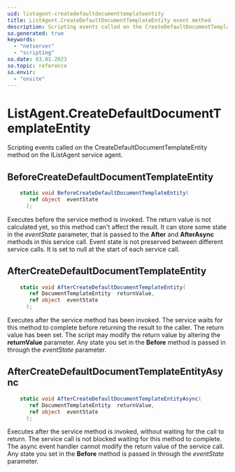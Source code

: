 ```yaml
---
uid: listagent-createdefaultdocumenttemplateentity
title: ListAgent.CreateDefaultDocumentTemplateEntity event method
description: Scripting events called on the CreateDefaultDocumentTemplateEntity method on the ListAgent service agent.
so.generated: true
keywords:
  - "netserver"
  - "scripting"
so.date: 03.01.2023
so.topic: reference
so.envir:
  - "onsite"
---
```

# ListAgent.CreateDefaultDocumentTemplateEntity

Scripting events called on the <see cref='M:SuperOffice.CRM.Services.IListAgent.CreateDefaultDocumentTemplateEntity'>CreateDefaultDocumentTemplateEntity</see> method on the <see cref='IListAgent'>IListAgent</see>  service agent.

## BeforeCreateDefaultDocumentTemplateEntity
```cs
    static void BeforeCreateDefaultDocumentTemplateEntity(
       ref object  eventState
      );
```
Executes before the service method is invoked.
The return value is not calculated yet, so this method can't affect the result.
It can store some state in the *eventState* parameter, that is passed to the **After** and **AfterAsync** methods in this service call.
Event state is not preserved between different service calls. It is set to null at the start of each service call.
## AfterCreateDefaultDocumentTemplateEntity
```cs
    static void AfterCreateDefaultDocumentTemplateEntity(
       ref DocumentTemplateEntity  returnValue,
       ref object  eventState
      );
```
Executes after the service method has been invoked. The service waits for this method to complete before returning the result to the caller.
The return value has been set. The script may modify the return value by altering the **returnValue** parameter.
Any state you set in the **Before** method is passed in through the *eventState* parameter.
## AfterCreateDefaultDocumentTemplateEntityAsync
```cs
    static void AfterCreateDefaultDocumentTemplateEntityAsync(
       ref DocumentTemplateEntity  returnValue,
       ref object  eventState
      );
```
Executes after the service method is invoked, without waiting for the call to return.
The service call is not blocked waiting for this method to complete.
The async event handler cannot modify the return value of the service call.
Any state you set in the **Before** method is passed in through the *eventState* parameter.


